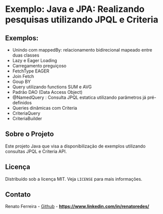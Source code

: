 # Exemplo: Java e JPA: Realizando pesquisas utilizando JPQL e Criteria

## Exemplos:
* Unindo com mappedBy: relacionamento bidirecional mapeado entre duas classes
* Lazy e Eager Loading
* Carregamento preguiçoso
* FetchType EAGER
* Join Fetch
* Goup BY
* Query  utilizando functions SUM e AVG
* Padrão DAO (Data Access Object)
* @NamedQuery : Consulta  JPQL  estatica utilizando parâmetros já pré-definidos
* Queries dinâmicas com Criteria
* CriteriaQuery
* CriteriaBuilder

## Sobre o Projeto
Este projeto Java que visa a disponibilização de exemplos utilizando consultas JPQL e Criteria API.

<!-- LICENSE -->

## Licença

Distribuído sob a licença MIT. Veja `LICENSE` para mais informações.

<!-- CONTACT -->

## Contato

Renato Ferreira - [Github](https://github.com/renatoredes) - **https://www.linkedin.com/in/renatoredes/**

